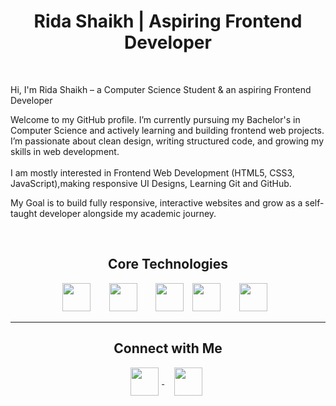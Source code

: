 
<h1 align="center"><strong>Rida Shaikh | Aspiring Frontend Developer</strong></h1>
<br/>

Hi, I'm Rida Shaikh – a Computer Science Student & an aspiring Frontend Developer

Welcome to my GitHub profile. I’m currently pursuing my Bachelor's in Computer Science and actively learning and building frontend web projects. I’m passionate about clean design, writing structured code, and growing my skills in web development.
<br/>
<br/>
I am mostly interested in Frontend Web Development (HTML5, CSS3, JavaScript),making responsive UI Designs, Learning Git and GitHub.
<br/>

My Goal is to build fully responsive, interactive websites and grow as a self-taught developer alongside my academic journey.

<br/>
<h2 align="center"><strong>Core Technologies</strong></h2>
<p align="center">
  <img src="https://cdn.jsdelivr.net/gh/devicons/devicon/icons/html5/html5-original.svg" width="45" style="margin-right:10px;"/>
  &nbsp;&nbsp;&nbsp;
  <img src="https://cdn.jsdelivr.net/gh/devicons/devicon/icons/css3/css3-original.svg" width="45" style="margin-right:10px;"/>
  &nbsp;&nbsp;&nbsp;

<img src="https://cdn.jsdelivr.net/gh/devicons/devicon/icons/javascript/javascript-original.svg" width="45" style="margin-right:10px;"/>
  <img src="https://cdn.jsdelivr.net/gh/devicons/devicon/icons/git/git-original.svg" width="45" style="margin-right:10px;"/>
  &nbsp;&nbsp;&nbsp;
  <img src="https://cdn.jsdelivr.net/gh/devicons/devicon/icons/github/github-original.svg" width="45" style="margin-right:10px;"/>

  
</p>
<hr>


<h2 align="center"><strong>Connect with Me</strong></h2>
<p align="center">
  <a href="https://www.linkedin.com/in/shaikhrida" target="_blank">
    <img src="https://cdn-icons-png.flaticon.com/512/174/174857.png" width="45" style="vertical-align:middle; margin-right:5px;"/> 
  </a>
  &nbsp;&nbsp;&nbsp;
  <a href="mailto:ridajunaidshaikh@gmail.com" target="_blank">
    <img src="https://cdn-icons-png.flaticon.com/512/281/281769.png" width="45" style="vertical-align:middle; margin-right:5px;"/>
  </a>
</p>


<!--
**Shaikhrrida/Shaikhrrida** is a ✨ _special_ ✨ repository because its `README.md` (this file) appears on your GitHub profile.

Here are some ideas to get you started:

- 🔭 I’m currently working on ...
- 🌱 I’m currently learning ...
- 👯 I’m looking to collaborate on ...
- 🤔 I’m looking for help with ...
- 💬 Ask me about ...
- 📫 How to reach me: ...
- 😄 Pronouns: ...
- ⚡ Fun fact: ...
-->

